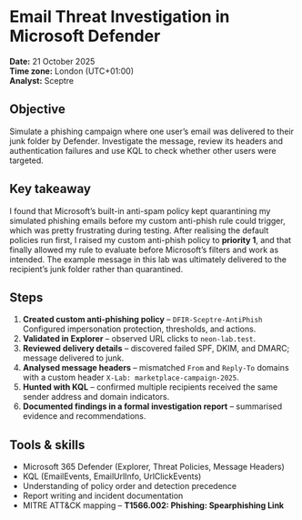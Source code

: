# Email Threat Investigation in Microsoft Defender

**Date:** 21 October 2025  
**Time zone:** London (UTC+01:00)  
**Analyst:** Sceptre

## Objective
Simulate a phishing campaign where one user’s email was delivered to their junk folder by Defender. Investigate the message, review its headers and authentication failures and use KQL to check whether other users were targeted.

   ## Key takeaway
I found that Microsoft’s built-in anti-spam policy kept quarantining my simulated phishing emails before my custom anti-phish rule could trigger, which was pretty frustrating during testing. After realising the default policies run first, I raised my custom anti-phish policy to **priority 1**, and that finally allowed my rule to evaluate before Microsoft’s filters and work as intended. The example message in this lab was ultimately delivered to the recipient’s junk folder rather than quarantined.

## Steps
1. **Created custom anti-phishing policy** – `DFIR-Sceptre-AntiPhish`  
   Configured impersonation protection, thresholds, and actions.  
2. **Validated in Explorer** – observed URL clicks to `neon-lab.test`.  
3. **Reviewed delivery details** – discovered failed SPF, DKIM, and DMARC; message delivered to junk.  
4. **Analysed message headers** – mismatched `From` and `Reply-To` domains with a custom header `X-Lab: marketplace-campaign-2025`.  
5. **Hunted with KQL** – confirmed multiple recipients received the same sender address and domain indicators.
6. **Documented findings in a formal investigation report** – summarised evidence and recommendations.



## Tools & skills
- Microsoft 365 Defender (Explorer, Threat Policies, Message Headers)  
- KQL (EmailEvents, EmailUrlInfo, UrlClickEvents)  
- Understanding of policy order and detection precedence
- Report writing and incident documentation  
- MITRE ATT&CK mapping – **T1566.002: Phishing: Spearphishing Link**

##




